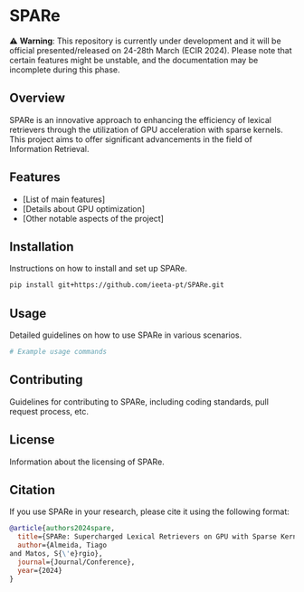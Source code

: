 # SPARe
⚠️ **Warning**: This repository is currently under development and it will be official presented/released on 24-28th March (ECIR 2024). Please note that certain features might be unstable, and the documentation may be incomplete during this phase.

## Overview
SPARe is an innovative approach to enhancing the efficiency of lexical retrievers through the utilization of GPU acceleration with sparse kernels. This project aims to offer significant advancements in the field of Information Retrieval.

## Features
- [List of main features]
- [Details about GPU optimization]
- [Other notable aspects of the project]

## Installation
Instructions on how to install and set up SPARe.

```bash
pip install git+https://github.com/ieeta-pt/SPARe.git
```

## Usage
Detailed guidelines on how to use SPARe in various scenarios.

```bash
# Example usage commands
```

## Contributing
Guidelines for contributing to SPARe, including coding standards, pull request process, etc.

## License
Information about the licensing of SPARe.

## Citation
If you use SPARe in your research, please cite it using the following format:

```bibtex
@article{authors2024spare,
  title={SPARe: Supercharged Lexical Retrievers on GPU with Sparse Kernels},
  author={Almeida, Tiago
and Matos, S{\'e}rgio},
  journal={Journal/Conference},
  year={2024}
}
```

